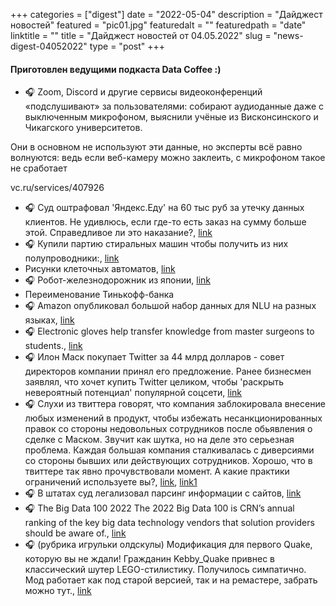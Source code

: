 
+++
categories = ["digest"]
date = "2022-05-04"
description = "Дайджест новостей"
featured = "pic01.jpg"
featuredalt = ""
featuredpath = "date"
linktitle = ""
title = "Дайджест новостей от 04.05.2022"
slug = "news-digest-04052022"
type = "post"
+++

#### Приготовлен ведущими подкаста Data Coffee :)


- 🎧 Zoom, Discord и другие сервисы видеоконференций «подслушивают» за пользователями: собирают аудиоданные даже с выключенным микрофоном, выяснили учёные из Висконсинского и Чикагского университетов.

Они в основном не используют эти данные, но эксперты всё равно волнуются: ведь если веб-камеру можно заклеить, с микрофоном такое не сработает

vc.ru/services/407926
- 🎧 Суд оштрафовал 'Яндекс.Еду' на 60 тыс руб за утечку данных клиентов. Не удивлюсь, если где-то есть заказ на сумму больше этой. Справедливое ли это наказание?, [link](https://t.me/leftjoin/606)
- 🎧 Купили партию стиральных машин чтобы получить из них полупроводники:, [link](https://3dnews.ru/1064408/krupniy-proizvoditel-bil-vinugden-zakupit-stiralnie-mashini-radi-chipov)
-  Рисунки клеточных автоматов, [link](https://fronkonstin.com/2021/01/02/neighborhoods-experimenting-with-cyclic-cellular-automata/)
- 🎧 Робот-железнодорожник из японии, [link](https://3dnews.ru/1064170/yaponskaya-jr-west-razrabotala-geleznodorognuyu-stroitelnuyu-platformu-s-robotomgumanoidom)
-  Переименование Тинькофф-банка
- 🎧 Amazon опубликовал большой набор данных для NLU на разных языках, [link](https://www.opennet.ru/opennews/art.shtml?num=57055)
- 🎧 Electronic gloves help transfer knowledge from master surgeons to students., [link](https://www.westernsydney.edu.au/future-makers/issue-four/a-safer-handover)
- 🎧 Илон Маск покупает Twitter за 44 млрд долларов - совет директоров компании принял его предложение. Ранее бизнесмен заявлял, что хочет купить Twitter целиком, чтобы 'раскрыть невероятный потенциал' популярной соцсети, [link](https://bbc.in/3vKtJlk)
- 🎧 Слухи из твиттера говорят, что компания заблокировала внесение любых изменений в продукт, чтобы избежать несанкционированных правок со стороны недовольных сотрудников после обьявления о сделке с Маском. Звучит как шутка, но на деле это серьезная проблема. Каждая большая компания сталкивалась с диверсиями со стороны бывших или действующих сотрудников. Хорошо, что в твиттере так явно прочувствовали момент. 
А какие практики ограничений используете вы?, [link](https://www.bloomberg.com/news/articles/2022-04-25/twitter-locks-down-product-changes-after-agreeing-to-musk-bid), [link1](https://t.me/addmeto/4856)
- 🎧 В штатах суд легализовал парсинг информации с сайтов, [link](https://techcrunch.com/2022/04/18/web-scraping-legal-court)
- 🎧 The Big Data 100 2022
The 2022 Big Data 100 is CRN’s annual ranking of the key big data technology vendors that solution providers should be aware of., [link](https://www.crn.com/news/applications-os/the-big-data-100-2022)
- 🎧 (рубрика игрульки олдскулы) Модификация для первого Quake, которую вы не ждали! Гражданин Kebby_Quake привнес в классический шутер LEGO-стилистику. Получилось симпатично. Мод работает как под старой версией, так и на ремастере, забрать можно тут., [link](https://youtu.be/xdJVnbWQDqQ)